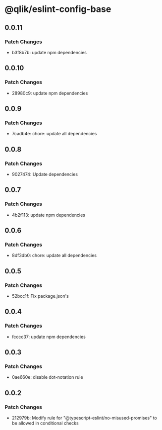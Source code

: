 # @qlik/eslint-config-base

## 0.0.11

### Patch Changes

- b3f8b7b: update npm dependencies

## 0.0.10

### Patch Changes

- 28980c9: update npm dependencies

## 0.0.9

### Patch Changes

- 7cadb4e: chore: update all dependencies

## 0.0.8

### Patch Changes

- 9027474: Update dependencies

## 0.0.7

### Patch Changes

- 4b2f113: update npm dependencies

## 0.0.6

### Patch Changes

- 8df3db0: chore: update all dependencies

## 0.0.5

### Patch Changes

- 52bcc1f: Fix package.json's

## 0.0.4

### Patch Changes

- fcccc37: update npm dependencies

## 0.0.3

### Patch Changes

- 0ae660e: disable dot-notation rule

## 0.0.2

### Patch Changes

- 212979b: Modify rule for "@typescript-eslint/no-misused-promises" to be allowed in conditional checks
